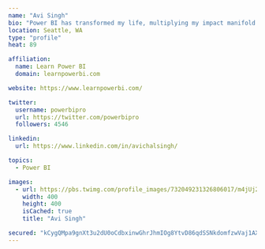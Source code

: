 ```yaml
---
name: "Avi Singh"
bio: "Power BI has transformed my life, multiplying my impact manifold. Now I am on a mission to spread the word and share the knowledge"
location: Seattle, WA
type: "profile"
heat: 89

affiliation:
  name: Learn Power BI
  domain: learnpowerbi.com

website: https://www.learnpowerbi.com/

twitter:
  username: powerbipro
  url: https://twitter.com/powerbipro
  followers: 4546

linkedin:
  url: https://www.linkedin.com/in/avichalsingh/

topics:
  - Power BI

images:
  - url: https://pbs.twimg.com/profile_images/732049231326806017/m4jUj2Lu_400x400.jpg
    width: 400
    height: 400
    isCached: true
    title: "Avi Singh"

secured: "kCygQMpa9gnXt3u2dU0oCdbxinwGhrJhmIOg8YtvD86qdSSNkdomfzwVaj1AXTKN6J1LHLr1mBk0ZCsQeEMvAiTUSqIji6WaM3kGxez96yw4jlsEWEoeVxnya6Kj2F4byQnemCLjIoGImc73uvER4Dp/oMLPEQN5hNx35VOrzs53sw0UINHMUcBn3mcfeWwr+uAuvGRUoQFTUembXSHsPKkt53PFeNWLgHnMJGJpfaPVegJLCP3DlKNVetlH2BFfA9QlhEksq0oFTmEeOwOkhaPzw919sy//YM5CUYAgWVXfGDtQ8dYr+pKqnQpG1AVFGirxYva5pXEN4m5pskySXlZ6RL91HQlimoY401cYauMtLChAP8VtEZKumVD0HMcLzqrOnchGgrbor/k/LRCLUkPSsyXV1eyZIx/YEu/bh+Y=;b2llZOdDSecyWDAW4Z5Ndw=="
---
```


